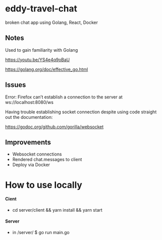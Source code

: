 # eddy-travel-chat
broken chat app using Golang, React, Docker

## Notes
Used to gain familiarity with Golang 

https://youtu.be/YS4e4q9oBaU

https://golang.org/doc/effective_go.html

## Issues 
Error: Firefox can’t establish a connection to the server at ws://localhost:8080/ws

Having trouble establishing socket connection despite using code straight out the documentation:

https://godoc.org/github.com/gorilla/websocket


## Improvements
- Websocket connections
- Rendered chat.messages to client 
- Deploy via Docker

# How to use locally

#### Cient 
- cd server/client && yarn install && yarn start

#### Server 
- in /server/ $ go run main.go 